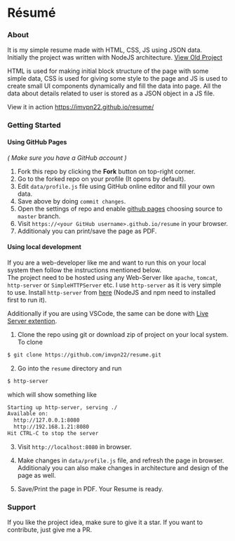 # Résumé 

### About
It is my simple resume made with HTML, CSS, JS using JSON data.   
Initially the project was written with NodeJS architecture. [View Old Project](https://github.com/methusael13/resume-builder)

HTML is used for making initial block structure of the page with some simple data, CSS is used for giving some style to the page and JS is used to create small UI components dynamically and fill the data into page. All the data about details related to user is stored as a JSON object in a JS file.

View it in action https://imvpn22.github.io/resume/

### Getting Started

#### Using GitHub Pages
_( Make sure you have a GitHub account )_
1. Fork this repo by clicking the **Fork** button on top-right corner.
2. Go to the forked repo on your profile (It opens by default).    
3. Edit `data/profile.js` file using GitHub online editor and fill your own data.
4. Save above by doing `commit changes`.
5. Open the settings of repo and enable [github pages](https://pages.github.com/) choosing source to `master` branch.  
6. Visit `https://<your GitHub username>.github.io/resume` in your browser.  
7. Additionaly you can print/save the page as PDF.  

#### Using local development
If you are a web-developer like me and want to run this on your local system then follow the instructions mentioned below.  
The project need to be hosted using any Web-Server like `apache`, `tomcat`, `http-server` or `SimpleHTTPServer` etc. I use `http-server` as it is very simple to use. Install `http-server` from [here](https://www.npmjs.com/package/http-server) (NodeJS and npm need to installed first to run it).

Additionally if you are using VSCode, the same can be done with [Live Server extention](https://www.freecodecamp.org/news/vscode-live-server-auto-refresh-browser/).

1. Clone the repo using git or download zip of project on your local system.
To clone
```bash
$ git clone https://github.com/imvpn22/resume.git
```

2. Go into the `resume` directory and run
```bash
$ http-server
```
which will show something like

```bash
Starting up http-server, serving ./
Available on:
  http://127.0.0.1:8080
  http://192.168.1.21:8080
Hit CTRL-C to stop the server
```

3. Visit `http://localhost:8080` in browser.   

4. Make changes in `data/profile.js` file, and refresh the page in browser. Additionaly you can also make changes in architecture and design of the page  as well.

5. Save/Print the page in PDF. Your Resume is ready.


### Support
If you like the project idea, make sure to give it a star. 
If you want to contribute, just give me a PR.




